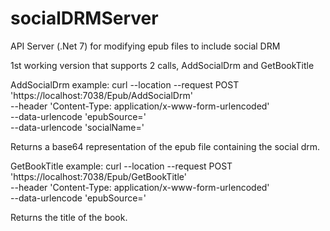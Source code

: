 # socialDRMServer
API Server (.Net 7) for modifying epub files to include social DRM

1st working version that supports 2 calls, AddSocialDrm and GetBookTitle

AddSocialDrm example:
curl --location --request POST 'https://localhost:7038/Epub/AddSocialDrm' \
--header 'Content-Type: application/x-www-form-urlencoded' \
--data-urlencode 'epubSource=<base64 string of epub>' \
--data-urlencode 'socialName=<name to put as socialdrm>'

Returns a base64 representation of the epub file containing the social drm.


GetBookTitle example:
curl --location --request POST 'https://localhost:7038/Epub/GetBookTitle' \
--header 'Content-Type: application/x-www-form-urlencoded' \
--data-urlencode 'epubSource=<base64 string of epub>'

Returns the title of the book.

